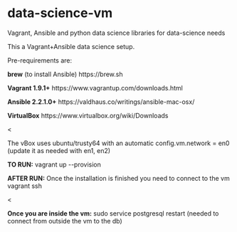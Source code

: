 # data-science-vm
Vagrant, Ansible and python data science libraries for data-science needs

This a Vagrant+Ansible data science setup.

Pre-requirements are:

<p>
<strong>brew</strong> (to install Ansible) https://brew.sh 
</p>
<p>
<strong>Vagrant 1.9.1+</strong> https://www.vagrantup.com/downloads.html
</p>
<p>
<strong>Ansible 2.2.1.0+</strong> https://valdhaus.co/writings/ansible-mac-osx/
</p>
<p>
<strong>VirtualBox</strong> https://www.virtualbox.org/wiki/Downloads
</p>
<<p>
The vBox uses ubuntu/trusty64 with an automatic config.vm.network = en0 (update it as needed with en1, en2)
</p>
<p>
<strong>TO RUN:</strong> 
vagrant up --provision
</p>

<p>
<strong>AFTER RUN:</strong>
Once the installation is finished you need to connect to the vm
vagrant ssh
</p>

<<p>
<strong>Once you are inside the vm:</strong>
sudo service postgresql restart (needed to connect from outside the vm to the db)
</p>
